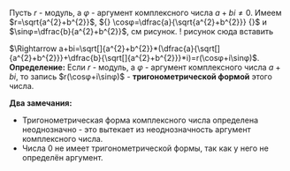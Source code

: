Пусть $r$ - модуль, а $φ$ - аргумент комплексного числа $a+bi \neq 0$.
Имеем $r=\sqrt{a^{2}+b^{2}}$, ${} \cosφ=\dfrac{a}{\sqrt{a^{2}+b^{2}}} {}$ и $\sinφ=\dfrac{b}{a^{2}+b^{2}}$, см рисунок.
! рисунок сюда вставить 

$\Rightarrow a+bi=\sqrt[]{a^{2}+b^{2}}*(\dfrac{a}{\sqrt[]{a^{2}+b^{2}}}+\dfrac{b}{\sqrt[]{a^{2}+b^{2}}}*i)=r(\cosφ+i\sinφ)$.
**Определение:**
Если $r$ - модуль, а $φ$ - аргумент комплексного числа $a+bi$, то запись $r(\cosφ+i\sinφ)$ - **тригонометрической формой** этого числа.

**Два замечания:**
- Тригонометрическая форма комплексного числа определена неоднозначно - это вытекает из неоднозначность аргумент комплексного числа.
- Числа 0 не имеет тригонометрической формы, так как у него не определён аргумент.


